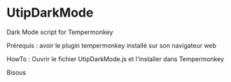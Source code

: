 # UtipDarkMode
Dark Mode script for Tempermonkey

Prérequis : avoir le plugin tempermonkey installé sur son navigateur web

HowTo : Ouvrir le fichier UtipDarkMode.js et l'installer dans Tempermonkey

Bisous
